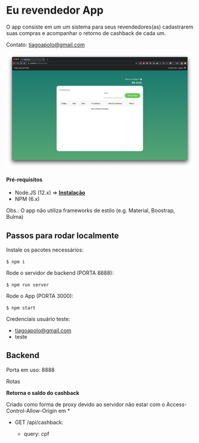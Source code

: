 # Eu revendedor App

O app consiste em um um sistema para seus revendedores(as) cadastrarem suas compras e acompanhar o retorno de cashback de cada um.

Contato: tiagoapolo@gmail.com

![App Screenshot](./app-image.png)

#### Pré-requisitos

- Node.JS (12.x) => [**Instalação**](https://nodejs.org/en/download/)
- NPM (6.x)

Obs.: O app não utiliza frameworks de estilo (e.g. Material, Boostrap, Bulma)


## Passos para rodar localmente

Instale os pacotes necessários:

`$ npm i`

Rode o servidor de backend (PORTA 8888):

`$ npm run server`


Rode o App (PORTA 3000):

`$ npm start`


Credenciais usuário teste:

- tiagoapolo@gmail.com
- teste


## Backend

Porta em uso: 8888

Rotas

**Retorna o saldo do cashback**

Criado como forma de proxy devido ao servidor não estar com o Access-Control-Allow-Origin em *

- GET /api/cashback:
  
  - query: cpf

